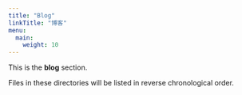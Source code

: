 ```yaml
---
title: "Blog"
linkTitle: "博客"
menu:
  main:
    weight: 10
---
```



This is the **blog** section.

Files in these directories will be listed in reverse chronological order.

